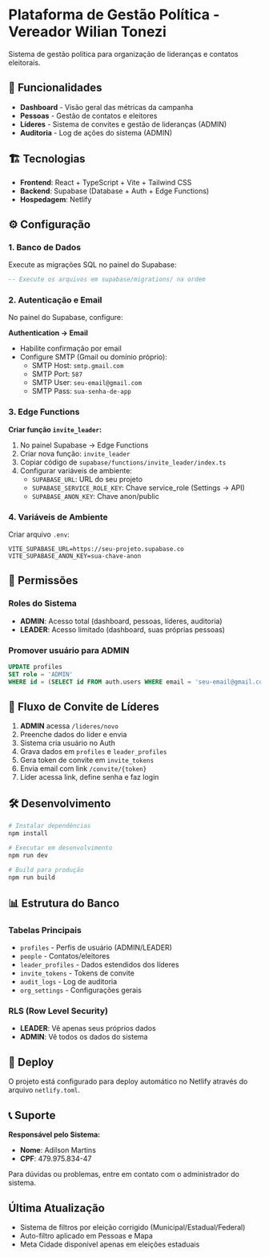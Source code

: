 # Plataforma de Gestão Política - Vereador Wilian Tonezi

Sistema de gestão política para organização de lideranças e contatos eleitorais.

## 🚀 Funcionalidades

- **Dashboard** - Visão geral das métricas da campanha
- **Pessoas** - Gestão de contatos e eleitores
- **Líderes** - Sistema de convites e gestão de lideranças (ADMIN)
- **Auditoria** - Log de ações do sistema (ADMIN)

## 🏗️ Tecnologias

- **Frontend**: React + TypeScript + Vite + Tailwind CSS
- **Backend**: Supabase (Database + Auth + Edge Functions)
- **Hospedagem**: Netlify

## ⚙️ Configuração

### 1. Banco de Dados

Execute as migrações SQL no painel do Supabase:

```sql
-- Execute os arquivos em supabase/migrations/ na ordem
```

### 2. Autenticação e Email

No painel do Supabase, configure:

**Authentication → Email**
- Habilite confirmação por email
- Configure SMTP (Gmail ou domínio próprio):
  - SMTP Host: `smtp.gmail.com`
  - SMTP Port: `587`
  - SMTP User: `seu-email@gmail.com`
  - SMTP Pass: `sua-senha-de-app`

### 3. Edge Functions

**Criar função `invite_leader`:**

1. No painel Supabase → Edge Functions
2. Criar nova função: `invite_leader`
3. Copiar código de `supabase/functions/invite_leader/index.ts`
4. Configurar variáveis de ambiente:
   - `SUPABASE_URL`: URL do seu projeto
   - `SUPABASE_SERVICE_ROLE_KEY`: Chave service_role (Settings → API)
   - `SUPABASE_ANON_KEY`: Chave anon/public

### 4. Variáveis de Ambiente

Criar arquivo `.env`:

```env
VITE_SUPABASE_URL=https://seu-projeto.supabase.co
VITE_SUPABASE_ANON_KEY=sua-chave-anon
```

## 🔐 Permissões

### Roles do Sistema

- **ADMIN**: Acesso total (dashboard, pessoas, líderes, auditoria)
- **LEADER**: Acesso limitado (dashboard, suas próprias pessoas)

### Promover usuário para ADMIN

```sql
UPDATE profiles 
SET role = 'ADMIN' 
WHERE id = (SELECT id FROM auth.users WHERE email = 'seu-email@gmail.com');
```

## 📧 Fluxo de Convite de Líderes

1. **ADMIN** acessa `/lideres/novo`
2. Preenche dados do líder e envia
3. Sistema cria usuário no Auth
4. Grava dados em `profiles` e `leader_profiles`
5. Gera token de convite em `invite_tokens`
6. Envia email com link `/convite/{token}`
7. Líder acessa link, define senha e faz login

## 🛠️ Desenvolvimento

```bash
# Instalar dependências
npm install

# Executar em desenvolvimento
npm run dev

# Build para produção
npm run build
```

## 📊 Estrutura do Banco

### Tabelas Principais

- `profiles` - Perfis de usuário (ADMIN/LEADER)
- `people` - Contatos/eleitores
- `leader_profiles` - Dados estendidos dos líderes
- `invite_tokens` - Tokens de convite
- `audit_logs` - Log de auditoria
- `org_settings` - Configurações gerais

### RLS (Row Level Security)

- **LEADER**: Vê apenas seus próprios dados
- **ADMIN**: Vê todos os dados do sistema

## 🚀 Deploy

O projeto está configurado para deploy automático no Netlify através do arquivo `netlify.toml`.

## 📞 Suporte

**Responsável pelo Sistema:**
- **Nome**: Adilson Martins
- **CPF**: 479.975.834-47

Para dúvidas ou problemas, entre em contato com o administrador do sistema.

## Última Atualização
- Sistema de filtros por eleição corrigido (Municipal/Estadual/Federal)
- Auto-filtro aplicado em Pessoas e Mapa
- Meta Cidade disponível apenas em eleições estaduais